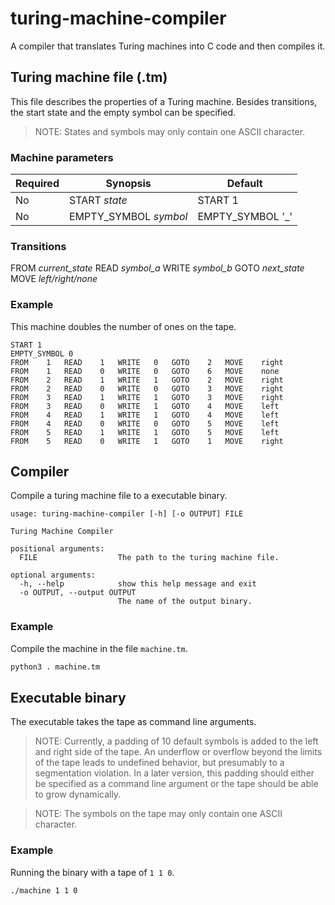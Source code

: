 # turing-machine-compiler

A compiler that translates Turing machines into C code and then compiles it.

## Turing machine file (.tm)

This file describes the properties of a Turing machine. Besides transitions, the start state and the empty symbol can
be specified.

> NOTE: States and symbols may only contain one ASCII character.

### Machine parameters

| Required | Synopsis              | Default          |
| -------- | --------------------- | ---------------- |
| No       | START _state_         | START 1          |
| No       | EMPTY_SYMBOL _symbol_ | EMPTY_SYMBOL '_' |

### Transitions

FROM _current_state_ READ _symbol_a_ WRITE _symbol_b_ GOTO _next_state_ MOVE _left/right/none_

### Example

This machine doubles the number of ones on the tape.

```
START 1
EMPTY_SYMBOL 0
FROM	1	READ	1	WRITE	0	GOTO	2	MOVE	right
FROM	1	READ	0	WRITE	0	GOTO	6	MOVE	none
FROM	2	READ	1	WRITE	1	GOTO	2	MOVE	right
FROM	2	READ	0	WRITE	0	GOTO	3	MOVE	right
FROM	3	READ	1	WRITE	1	GOTO	3	MOVE	right
FROM	3	READ	0	WRITE	1	GOTO	4	MOVE	left
FROM	4	READ	1	WRITE	1	GOTO	4	MOVE	left
FROM	4	READ	0	WRITE	0	GOTO	5	MOVE	left
FROM	5	READ	1	WRITE	1	GOTO	5	MOVE	left
FROM	5	READ	0	WRITE	1	GOTO	1	MOVE	right
```

## Compiler

Compile a turing machine file to a executable binary.

```
usage: turing-machine-compiler [-h] [-o OUTPUT] FILE

Turing Machine Compiler

positional arguments:
  FILE                  The path to the turing machine file.

optional arguments:
  -h, --help            show this help message and exit
  -o OUTPUT, --output OUTPUT
                        The name of the output binary.
```

### Example

Compile the machine in the file `machine.tm`.

```bash
python3 . machine.tm
```

## Executable binary

The executable takes the tape as command line arguments.

> NOTE: Currently, a padding of 10 default symbols is added to the left and right side of the tape.
> An underflow or overflow beyond the limits of the tape leads to undefined behavior, but presumably to a
> segmentation violation. In a later version, this padding should either be specified as a command line argument
> or the tape should be able to grow dynamically.

> NOTE: The symbols on the tape may only contain one ASCII character.

### Example

Running the binary with a tape of `1 1 0`.

```
./machine 1 1 0
```
